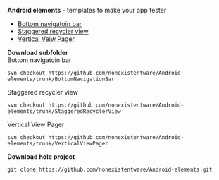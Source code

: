 <b>Android elements</b> - templates to make your app fester

- [Bottom navigatoin bar](https://github.com/nonexistentware/Android-elements/tree/dev1/BottomNavigationBar) 
- [Staggered recycler view](https://github.com/nonexistentware/Android-elements/tree/dev1/StaggeredRecyclerView) 
- [Vertical Veiw Pager](https://github.com/nonexistentware/Android-elements/edit/dev1/VerticalViewPager)

<b>Download subfolder</b>
</br>
Bottom navigatoin bar
```
svn checkout https://github.com/nonexistentware/Android-elements/trunk/BottomNavigationBar
```
Staggered recycler view
```
svn checkout https://github.com/nonexistentware/Android-elements/trunk/StaggeredRecyclerView
```
Vertical View Pager
```
svn checkout https://github.com/nonexistentware/Android-elements/trunk/VerticalViewPager
```

<b>Download hole project</b>
```
git clone https://github.com/nonexistentware/Android-elements.git
```
